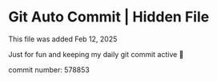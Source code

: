 # Git Auto Commit | Hidden File

This file was added Feb 12, 2025

Just for fun and keeping my daily git commit active 🤪

commit number: 578853

